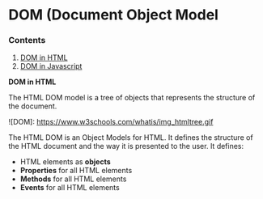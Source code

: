 # DOM (Document Object Model

### Contents

1. [DOM in HTML](#DOM-in-HTML)
2. [DOM in Javascript](#DOM-in-Javascript)

**DOM in HTML**

The HTML DOM model is a tree of objects that represents the structure of the document.

![DOM]: https://www.w3schools.com/whatis/img_htmltree.gif

The HTML DOM is an Object Models for HTML. It defines the structure of the HTML document and the way it is presented to the user. It defines:

- HTML elements as **objects**
- **Properties** for all HTML elements
- **Methods** for all HTML elements
- **Events** for all HTML elements
